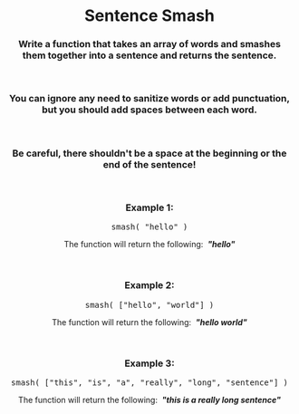 <div align = "center">

# Sentence Smash

</div>

<div align = "center">

<h3>Write a function that takes an array of words and smashes them together into a sentence and returns the sentence.</h3>

<br>

<h3>You can ignore any need to sanitize words or add punctuation, but you should add spaces between each word.</h3>

<br>

<h3><strong>Be careful, there shouldn't be a space at the beginning or the end of the sentence!</strong></h3>

<br>

<h3>Example 1:</h3>

<pre>smash(&nbsp;"hello"&nbsp;)</pre>

<p>The function will return the following: &nbsp;<em><strong>"hello"</strong></em></p>

<br>

<h3>Example 2:</h3>

<pre>smash(&nbsp;["hello", "world"]&nbsp;)</pre>

<p>The function will return the following: &nbsp;<em><strong>"hello world"</strong></em></p>

<br>

<h3>Example 3:</h3>

<pre>smash(&nbsp;["this", "is", "a", "really", "long", "sentence"]&nbsp;)</pre>

<p>The function will return the following: &nbsp;<em><strong>"this is a really long sentence"</strong></em></p>

</div>
